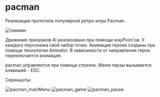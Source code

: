 # pacman

Реализация прототипа популярной ретро-игры Pacman.

![пакман](https://user-images.githubusercontent.com/59263802/123396710-3726ba00-d5d4-11eb-9900-d180e329b95a.gif)

Движение призраков AI реализовано при помощи wayPoint'ов. У каждого персонажа свой набор точек. Анимации героев созданы при
помощи технологии Animator. В зависимости от направления героя, переключается анимация.

pacman управляется при помощи стрелок. Меню паузы вызывается клавишей - ESC.

Скриншоты:

![pacman_mainMenu](https://user-images.githubusercontent.com/59263802/123397410-f9766100-d5d4-11eb-8ace-adad9901e944.png)
![pacman_game](https://user-images.githubusercontent.com/59263802/123397415-faa78e00-d5d4-11eb-88df-f6847850cdef.png)
![pacman_pause](https://user-images.githubusercontent.com/59263802/123397413-fa0ef780-d5d4-11eb-9506-77d08982ba7b.png)
